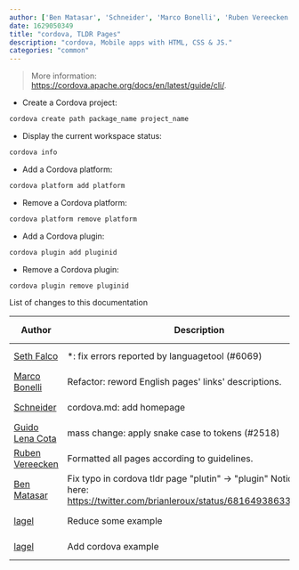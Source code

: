 ```yaml
---
author: ['Ben Matasar', 'Schneider', 'Marco Bonelli', 'Ruben Vereecken', 'lagel', 'Guido Lena Cota', 'Seth Falco']
date: 1629050349
title: "cordova, TLDR Pages"
description: "cordova, Mobile apps with HTML, CSS & JS."
categories: "common"
---
```

> More information: <https://cordova.apache.org/docs/en/latest/guide/cli/>.

- Create a Cordova project:

```bash
cordova create path package_name project_name
```

- Display the current workspace status:

```bash
cordova info
```

- Add a Cordova platform:

```bash
cordova platform add platform
```

- Remove a Cordova platform:

```bash
cordova platform remove platform
```

- Add a Cordova plugin:

```bash
cordova plugin add pluginid
```

- Remove a Cordova plugin:

```bash
cordova plugin remove pluginid
```
List of changes to this documentation


Author | Description | ISO 8601 Date | GitHub link
------|-----|-----|-----
[Seth Falco](mailto:seth@falco.fun) | *: fix errors reported by languagetool (#6069) | 2021-08-15T19:59:09 | [3e4c519004a4](https://github.com/tldr-pages/tldr/commit/3e4c519004a471c861cdc609fd7239ee3355671c)
[Marco Bonelli](mailto:marco@mebeim.net) | Refactor: reword English pages' links' descriptions. | 2019-06-03T14:19:41 | [66abb98ce935](https://github.com/tldr-pages/tldr/commit/66abb98ce935c0f4516bf30c4d6da72180d5a3ab)
[Schneider](mailto:lucas.schneider@sap.com) | cordova.md: add homepage | 2019-04-15T01:35:17 | [51dba6b3782f](https://github.com/tldr-pages/tldr/commit/51dba6b3782f6fb6d0d54f30d295e2f504edb7bc)
[Guido Lena Cota](mailto:guido.lenacota@gmail.com) | mass change: apply snake case to tokens (#2518) | 2018-10-29T12:14:25 | [18370557b25e](https://github.com/tldr-pages/tldr/commit/18370557b25e5340d9ee5cfeee346ce8fcb4ef95)
[Ruben Vereecken](mailto:rubenvereecken@gmail.com) | Formatted all pages according to guidelines. | 2016-01-08T09:38:59 | [066582e8eab5](https://github.com/tldr-pages/tldr/commit/066582e8eab57bce9861cc8d379e158d61f1cc95)
[Ben Matasar](mailto:ben@matasar.org) | Fix typo in cordova tldr page "plutin" -> "plugin" Noticed it here: https://twitter.com/brianleroux/status/681649386338689024 | 2015-12-29T02:39:48 | [4a0fe6fc9bdb](https://github.com/tldr-pages/tldr/commit/4a0fe6fc9bdb514dcbfda663e6de572abbf00f87)
[lagel](mailto:lagel@live.com) | Reduce some example | 2015-12-28T02:54:15 | [849cfd41ec9c](https://github.com/tldr-pages/tldr/commit/849cfd41ec9ce0b7095cfdc99c5eacbeec14135f)
[lagel](mailto:lagel@live.com) | Add cordova example | 2015-12-27T13:29:02 | [32d65baab70a](https://github.com/tldr-pages/tldr/commit/32d65baab70a655b59bf3115498d889aac8011f7)


